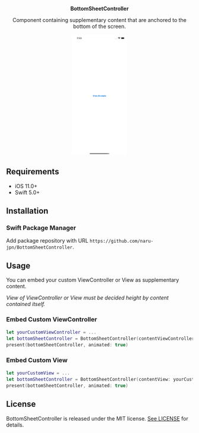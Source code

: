 <p align='center'><b>BottomSheetController</b></p>

<p align='center'>Component containing supplementary content that are anchored to the bottom of the screen.</p>

<p align='center'><kbd><img src="https://github.com/naru-jpn/BottomSheetController/blob/main/demo.gif" width="150"></kbd></p>

## Requirements

- iOS 11.0+
- Swift 5.0+

## Installation

### Swift Package Manager

Add package repository with URL `https://github.com/naru-jpn/BottomSheetController`.

## Usage 

You can embed your custom ViewController or View as supplementary content.

_View of ViewController or View must be decided height by content contained itself._

### Embed Custom ViewController

```swift
let yourCustomViewController = ...
let bottomSheetController = BottomSheetController(contentViewController: yourCustomViewController)
present(bottomSheetController, animated: true)
```

### Embed Custom View

```swift
let yourCustomView = ...
let bottomSheetController = BottomSheetController(contentView: yourCustomView)
present(bottomSheetController, animated: true)
```

## License

BottomSheetController is released under the MIT license. [See LICENSE](https://github.com/naru-jpn/BottomSheetController/blob/main/LICENSE) for details.
